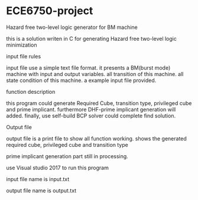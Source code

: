 # ECE6750-project
Hazard free two-level logic generator for BM machine

this is a solution writen in C for generating Hazard free two-level logic minimization 

input file rules

input file use a simple text file format.
it presents a BM(burst mode) machine with input and output variables.
all transition of this machine.
all state condition of this machine.
a example input file provided.


function description 

this program could generate Required Cube, transition type, privileged cube and prime implicant.
furthermore DHF-prime implicant generation will added. 
finally, use self-build BCP solver could complete find solution.

Output file

output file is a print file to show all function working. 
shows the generated required cube, privileged cube and transition type

prime implicant generation part still in processing. 

use Visual studio 2017 to run this program

input file name is input.txt

output file name is output.txt


